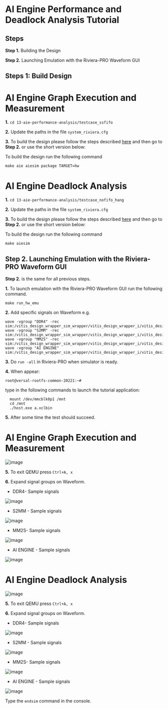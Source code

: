 # **AI Engine Performance and Deadlock Analysis Tutorial**

## **Steps**

**Step 1.** Building the Design

**Step 2.** Launching Emulation with the Riviera-PRO Waveform GUI

## **Steps 1: Build Design** 

# **AI Engine Graph Execution and Measurement**

  **1.** `cd 13-aie-performance-analysis/testcase_ssfifo`

  **2.** Update the paths in the file `system_riviera.cfg`

  **3.** To build the design please follow the steps described [here](https://github.com/Xilinx/Vitis-Tutorials/blob/2022.1/AI_Engine_Development/Feature_Tutorials/13-aie-performance-analysis/aie_execution_measurement.md) and then go to **Step 2.** or use the short version below:

  To build the design run the following command
  
  `make aie aiesim package TARGET=hw`
  
# **AI Engine Deadlock Analysis**

  **1.** `cd 13-aie-performance-analysis/testcase_nofifo_hang`

  **2.** Update the paths in the file `system_riviera.cfg`

  **3.** To build the design please follow the steps described [here](https://github.com/Xilinx/Vitis-Tutorials/blob/2022.1/AI_Engine_Development/Feature_Tutorials/13-aie-performance-analysis/aie_hang_analysis.md) and then go to **Step 2.** or use the short version below:

  To build the design run the following command
  
  `make aiesim` 

## **Step 2.** Launching Emulation with the Riviera-PRO Waveform GUI

  **Step 2.** is the same for all previous steps.

  **1.** To launch emulation with the Riviera-PRO Waveform GUI run the following command.  

  `make run_hw_emu`  
  
  **2.** Add specific signals on Waveform e.g.
  ```
  wave -vgroup "DDR4" -rec sim:/vitis_design_wrapper_sim_wrapper/vitis_design_wrapper_i/vitis_design_i/noc_ddr4/*
  wave -vgroup "S2MM" -rec sim:/vitis_design_wrapper_sim_wrapper/vitis_design_wrapper_i/vitis_design_i/s2mm_1/*
  wave -vgroup "MM2S" -rec sim:/vitis_design_wrapper_sim_wrapper/vitis_design_wrapper_i/vitis_design_i/mm2s_1/*
  wave -vgroup "AI ENGINE" sim:/vitis_design_wrapper_sim_wrapper/vitis_design_wrapper_i/vitis_design_i/ai_engine_0/*
  ```
  **3.** Do `run -all` in Riviera-PRO when simulator is ready.

  **4.** When appear: 

  `root@versal-rootfs-common-20221:~#`

  type in the following commands to launch the tutorial application:
```
  mount /dev/mmcblk0p1 /mnt
  cd /mnt
  ./host.exe a.xclbin
```
  **5.** After some time the test should succeed.
  
  # **AI Engine Graph Execution and Measurement**
  
  ![image](https://github.com/maciejpasierbek/Riviera-PRO/assets/38097741/46cdc9f9-fac5-4761-8996-0cefc1e98daa)

  **5.** To exit QEMU press `Ctrl+A, x`

  **6.** Expand signal groups on Waveform.
  
  - DDR4- Sample signals
  
  ![image](https://github.com/maciejpasierbek/Riviera-PRO/assets/38097741/63978c21-814c-4395-8d23-1e4534783595)
  
  - S2MM - Sample signals

  ![image](https://github.com/maciejpasierbek/Riviera-PRO/assets/38097741/ee4d3431-f80d-4fed-a847-509db765a8df)

  - MM2S- Sample signals
  
  ![image](https://github.com/maciejpasierbek/Riviera-PRO/assets/38097741/96f395b2-b1bc-48fb-a73d-7ceb68334a8d)
  
  - AI ENGINE - Sample signals

  ![image](https://github.com/maciejpasierbek/Riviera-PRO/assets/38097741/dcefb86f-d798-4624-986b-903df094c865) 
  
  # **AI Engine Deadlock Analysis**
  
  ![image](https://github.com/maciejpasierbek/Riviera-PRO/assets/38097741/029b25a6-1667-4e5b-9317-239c414c3823)

  **5.** To exit QEMU press `Ctrl+A, x`

  **6.** Expand signal groups on Waveform.
  
  - DDR4- Sample signals
  
  ![image](https://github.com/maciejpasierbek/Riviera-PRO/assets/38097741/878fcc16-144a-41cf-9098-59778a1365a8)
  
  - S2MM - Sample signals

  ![image](https://github.com/maciejpasierbek/Riviera-PRO/assets/38097741/407a8815-5a66-4e86-b01a-7d22891fa42c)

  - MM2S- Sample signals
  
  ![image](https://github.com/maciejpasierbek/Riviera-PRO/assets/38097741/9f356a41-f348-4d87-89f9-d8da78e195ae)
  
  - AI ENGINE - Sample signals

  ![image](https://github.com/maciejpasierbek/Riviera-PRO/assets/38097741/3a0c7747-350e-4ff5-bf6f-f43d442425fd)

  Type the `endsim` command in the console.

  





